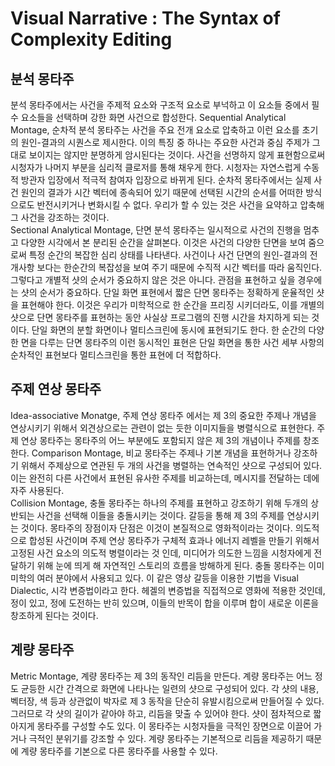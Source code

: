 # Visual Narrative : The Syntax of Complexity Editing
## 분석 몽타주
분석 몽타주에서는 사건을 주제적 요소와 구조적 요소로 부넉하고 이 요소들 중에서 필수 요소들을 선택하며 강한 화면 사건으로 합성한다.
Sequential Analytical Montage, 순차적 분석 몽타주는 사건을 주요 전개 요소로 압축하고 이런 요소를 초기의 원인-결과의 시퀀스로 제시한다.
이의 특징 중 하나는 주요한 사건과 중심 주제가 그대로 보이지는 않지만 분명하게 암시된다는 것이다.
사건을 선명하지 않게 표현함으로써 시청자가 나머지 부분을 심리적 클로저를 통해 채우게 한다. 시청자는 자연스럽게 수동적 방관자 입장에서 적극적 참여자 입장으로 바뀌게 된다.
순차적 몽타주에서는 실제 사건 원인의 결과가 시간 벡터에 종속되어 있기 때문에 선택된 시간의 순서를 어떠한 방식으로도 반전시키거나 변화시킬 수 없다.
우리가 할 수 있는 것은 사건을 요약하고 압축해 그 사건을 강조하는 것이다.    
Sectional Analytical Montage, 단면 분석 몽타주는 일시적으로 사건의 진행을 멈추고 다양한 시각에서 본 분리된 순간을 살펴본다.
이것은 사건의 다양한 단면을 보여 줌으로써 특정 순간의 복잡한 심리 상태를 나타낸다.
사건이나 사건 단면의 원인-결과의 전개사항 보다는 한순간의 복잡성을 보여 주기 때문에 수직적 시간 벡터를 따라 움직인다.
그렇다고 개별적 샷의 순서가 중요하지 않은 것은 아니다. 관점을 표현하고 싶을 경우에는 샷의 순서가 중요하다.
단일 화면 표현에서 짧은 단면 몽타주는 정확하게 운율적인 샷을 표현해야 한다. 
이것은 우리가 미학적으로 한 순간을 프리징 시키더라도, 이를 개별의 샷으로 단면 몽타주를 표현하는 동안 사실상 프로그램의 진행 시간을 차지하게 되는 것이다.
단일 화면의 분할 화면이나 멀티스크린에 동시에 표현되기도 한다.
한 순간의 다양한 면을 다루는 단면 몽타주의 이런 동시적인 표현은 단일 화면을 통한 사건 세부 사항의 순차적인 표현보다 멀티스크린을 통한 표현에 더 적합하다.

## 주제 연상 몽타주
Idea-associative Monatge, 주제 연상 몽타주 에서는 제 3의 중요한 주제나 개념을 연상시키기 위해서 외견상으로는 관련이 없는 듯한 이미지들을 병렬식으로 표현한다.
주제 연상 몽타주는 몽타주의 어느 부분에도 포함되지 않은 제 3의 개념이나 주제를 창조한다.
Comparison Montage, 비교 몽타주는 주제나 기본 개념을 표현하거나 강조하기 위해서 주제상으로 연관된 두 개의 사건을 병렬하는 연속적인 샷으로 구성되어 있다.
이는 완전히 다른 사건에서 표현된 유사한 주제를 비교하는데, 메시지를 전달하는 데에 자주 사용된다.   
Collision Montage, 충돌 몽타주는 하나의 주제를 표현하고 강조하기 위해 두개의 상반되는 사건을 선택해 이들을 충돌시키는 것이다.
갈등을 통해 제 3의 주제를 연상시키는 것이다.
몽타주의 장점이자 단점은 이것이 본질적으로 영화적이라는 것이다.
의도적으로 합성된 사건이며 주제 연상 몽타주가 구체적 효과나 에너지 레벨을 만들기 위해서 고정된 사건 요소의 의도적 병렬이라는 것 인데, 
미디어가 의도한 느낌을 시청자에게 전달하기 위해 눈에 띄게 해 자연적인 스토리의 흐름을 방해하게 된다.
충돌 몽타주는 이미 미학의 여러 분야에서 사용되고 있다. 이 같은 영상 갈등을 이용한 기법을 Visual Dialectic, 시각 변증법이라고 한다.
헤겔의 변증법을 직접적으로 영화에 적용한 것인데, 정이 있고, 정에 도전하는 반히 있으며, 이들의 반목이 합을 이루며 합이 새로운 이론을 창조하게 된다는 것이다.

## 계량 몽타주
Metric Montage, 계량 몽타주는 제 3의 동작인 리듬을 만든다.
계량 몽타주는 어느 정도 균등한 시간 간격으로 화면에 나타나는 일련의 샷으로 구성되어 있다.
각 샷의 내용, 벡터장, 색 등과 상관없이 박자로 제 3 동작을 단순히 유발시킴으로써 만들어질 수 있다. 그러므로 각 샷의 길이가 같아야 하고, 리듬을 맞출 수 있어야 한다.
샷이 점차적으로 짧아지게 몽타주를 구성할 수도 있다. 이 몽타주는 시청자들을 극적인 장면으로 이끌어 가거나 극적인 분위기를 강조할 수 있다.
계량 몽타주는 기본적으로 리듬을 제공하기 때문에 계량 몽타주를 기본으로 다른 몽타주를 사용할 수 있다.
